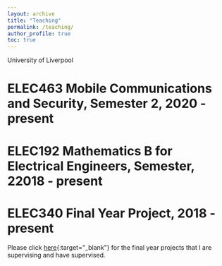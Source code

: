 ```yaml
---
layout: archive
title: "Teaching"
permalink: /teaching/
author_profile: true
toc: true
---
```

University of Liverpool
# ELEC463 Mobile Communications and Security, Semester 2, 2020 - present

# ELEC192 Mathematics B for Electrical Engineers, Semester, 22018 - present 

# ELEC340 Final Year Project, 2018 - present 
Please click [here](/teaching-fyp/){:target="_blank"} for the final year projects that I are supervising and have supervised.